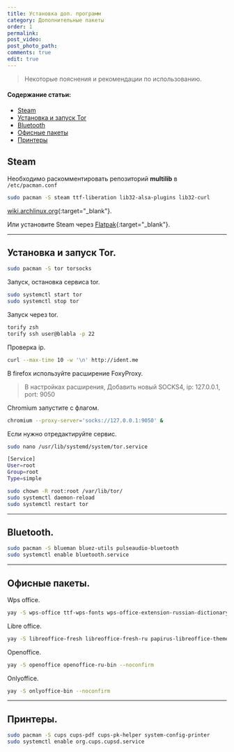 ```yaml
---
title: Установка доп. программ
category: Дополнительные пакеты
order: 1
permalink:
post_video: 
post_photo_path: 
comments: true
edit: true
---
```


> Некоторые пояснения и рекомендации по использованию.

#### Содержание статьи:
- [Steam](/wiki/3packages/other-pkg/#steam)
- [Установка и запуск Tor](/wiki/3packages/other-pkg/#установка-и-запуск-tor)
- [Bluetooth](/wiki/3packages/other-pkg/#bluetooth)
- [Офисные пакеты](/wiki/3packages/other-pkg/#офисные-пакеты)
- [Принтеры](/wiki/3packages/other-pkg/#принтеры)

## Steam
Необходимо раскомментировать репозиторий **multilib** в `/etc/pacman.conf`
```bash
sudo pacman -S steam ttf-liberation lib32-alsa-plugins lib32-curl
```

[wiki.archlinux.org](https://wiki.archlinux.org/index.php/Steam_(%D0%A0%D1%83%D1%81%D1%81%D0%BA%D0%B8%D0%B9)){:target="_blank"}.

Или установите Steam через [Flatpak](/wiki/1install/pkg-manager.md#еще-один-из-немногих-иенеджеров-flatpak){:target="_blank"}.

---

## Установка и запуск Tor.
```bash
sudo pacman -S tor torsocks
```

Запуск, остановка сервиса tor.
```bash
sudo systemctl start tor
sudo systemctl stop tor
```

Запуск через tor.
```bash
torify zsh
torify ssh user@blabla -p 22
```

Проверка ip.
```bash
curl --max-time 10 -w '\n' http://ident.me
```

В firefox используйте расширение FoxyProxy.

> В настройках расширения, Добавить новый SOCKS4, ip: 127.0.0.1, port: 9050

Chromium запустите с флагом.

```bash
chromium --proxy-server='socks://127.0.0.1:9050' &
```

Если нужно отредактируйте сервис.

```bash
sudo nano /usr/lib/systemd/system/tor.service
```

```bash
[Service]
User=root
Group=root
Type=simple
```
```bash
sudo chown -R root:root /var/lib/tor/
sudo systemctl daemon-reload
sudo systemctl restart tor
```

---

## Bluetooth.
```bash
sudo pacman -S blueman bluez-utils pulseaudio-bluetooth
sudo systemctl enable bluetooth.service
```

---

## Офисные пакеты.

Wps office.
```bash
yay -S wps-office ttf-wps-fonts wps-office-extension-russian-dictionary --noconfirm
```

Libre office.
```bash
yay -S libreoffice-fresh libreoffice-fresh-ru papirus-libreoffice-theme --noconfirm
```

Openoffice.
```bash
yay -S openoffice openoffice-ru-bin --noconfirm
```

Onlyoffice.
```bash
yay -S onlyoffice-bin --noconfirm
```

---

## Принтеры.
```bash
sudo pacman -S cups cups-pdf cups-pk-helper system-config-printer
sudo systemctl enable org.cups.cupsd.service
```
